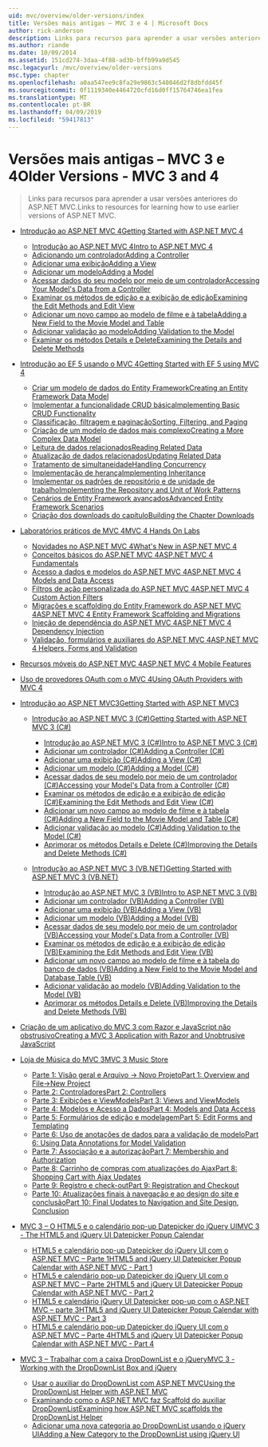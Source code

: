 ```yaml
---
uid: mvc/overview/older-versions/index
title: Versões mais antigas – MVC 3 e 4 | Microsoft Docs
author: rick-anderson
description: Links para recursos para aprender a usar versões anteriores do ASP.NET MVC.
ms.author: riande
ms.date: 10/09/2014
ms.assetid: 151cd274-3daa-4f88-ad3b-bffb99a9d545
msc.legacyurl: /mvc/overview/older-versions
msc.type: chapter
ms.openlocfilehash: a0aa547ee9c8fa29e9863c540046d2f8dbfdd45f
ms.sourcegitcommit: 0f1119340e4464720cfd16d0ff15764746ea1fea
ms.translationtype: MT
ms.contentlocale: pt-BR
ms.lasthandoff: 04/09/2019
ms.locfileid: "59417813"
---
```

# <a name="older-versions---mvc-3-and-4"></a><span data-ttu-id="6e71c-103">Versões mais antigas – MVC 3 e 4</span><span class="sxs-lookup"><span data-stu-id="6e71c-103">Older Versions - MVC 3 and 4</span></span>

> <span data-ttu-id="6e71c-104">Links para recursos para aprender a usar versões anteriores do ASP.NET MVC.</span><span class="sxs-lookup"><span data-stu-id="6e71c-104">Links to resources for learning how to use earlier versions of ASP.NET MVC.</span></span>


- [<span data-ttu-id="6e71c-105">Introdução ao ASP.NET MVC 4</span><span class="sxs-lookup"><span data-stu-id="6e71c-105">Getting Started with ASP.NET MVC 4</span></span>](getting-started-with-aspnet-mvc4/index.md)

    - [<span data-ttu-id="6e71c-106">Introdução ao ASP.NET MVC 4</span><span class="sxs-lookup"><span data-stu-id="6e71c-106">Intro to ASP.NET MVC 4</span></span>](getting-started-with-aspnet-mvc4/intro-to-aspnet-mvc-4.md)
    - [<span data-ttu-id="6e71c-107">Adicionando um controlador</span><span class="sxs-lookup"><span data-stu-id="6e71c-107">Adding a Controller</span></span>](getting-started-with-aspnet-mvc4/adding-a-controller.md)
    - [<span data-ttu-id="6e71c-108">Adicionar uma exibição</span><span class="sxs-lookup"><span data-stu-id="6e71c-108">Adding a View</span></span>](getting-started-with-aspnet-mvc4/adding-a-view.md)
    - [<span data-ttu-id="6e71c-109">Adicionar um modelo</span><span class="sxs-lookup"><span data-stu-id="6e71c-109">Adding a Model</span></span>](getting-started-with-aspnet-mvc4/adding-a-model.md)
    - [<span data-ttu-id="6e71c-110">Acessar dados do seu modelo por meio de um controlador</span><span class="sxs-lookup"><span data-stu-id="6e71c-110">Accessing Your Model's Data from a Controller</span></span>](getting-started-with-aspnet-mvc4/accessing-your-models-data-from-a-controller.md)
    - [<span data-ttu-id="6e71c-111">Examinar os métodos de edição e a exibição de edição</span><span class="sxs-lookup"><span data-stu-id="6e71c-111">Examining the Edit Methods and Edit View</span></span>](getting-started-with-aspnet-mvc4/examining-the-edit-methods-and-edit-view.md)
    - [<span data-ttu-id="6e71c-112">Adicionar um novo campo ao modelo de filme e à tabela</span><span class="sxs-lookup"><span data-stu-id="6e71c-112">Adding a New Field to the Movie Model and Table</span></span>](getting-started-with-aspnet-mvc4/adding-a-new-field-to-the-movie-model-and-table.md)
    - [<span data-ttu-id="6e71c-113">Adicionar validação ao modelo</span><span class="sxs-lookup"><span data-stu-id="6e71c-113">Adding Validation to the Model</span></span>](getting-started-with-aspnet-mvc4/adding-validation-to-the-model.md)
    - [<span data-ttu-id="6e71c-114">Examinar os métodos Details e Delete</span><span class="sxs-lookup"><span data-stu-id="6e71c-114">Examining the Details and Delete Methods</span></span>](getting-started-with-aspnet-mvc4/examining-the-details-and-delete-methods.md)
- [<span data-ttu-id="6e71c-115">Introdução ao EF 5 usando o MVC 4</span><span class="sxs-lookup"><span data-stu-id="6e71c-115">Getting Started with EF 5 using MVC 4</span></span>](getting-started-with-ef-5-using-mvc-4/index.md)

    - [<span data-ttu-id="6e71c-116">Criar um modelo de dados do Entity Framework</span><span class="sxs-lookup"><span data-stu-id="6e71c-116">Creating an Entity Framework Data Model</span></span>](getting-started-with-ef-5-using-mvc-4/creating-an-entity-framework-data-model-for-an-asp-net-mvc-application.md)
    - [<span data-ttu-id="6e71c-117">Implementar a funcionalidade CRUD básica</span><span class="sxs-lookup"><span data-stu-id="6e71c-117">Implementing Basic CRUD Functionality</span></span>](getting-started-with-ef-5-using-mvc-4/implementing-basic-crud-functionality-with-the-entity-framework-in-asp-net-mvc-application.md)
    - [<span data-ttu-id="6e71c-118">Classificação, filtragem e paginação</span><span class="sxs-lookup"><span data-stu-id="6e71c-118">Sorting, Filtering, and Paging</span></span>](getting-started-with-ef-5-using-mvc-4/sorting-filtering-and-paging-with-the-entity-framework-in-an-asp-net-mvc-application.md)
    - [<span data-ttu-id="6e71c-119">Criação de um modelo de dados mais complexo</span><span class="sxs-lookup"><span data-stu-id="6e71c-119">Creating a More Complex Data Model</span></span>](getting-started-with-ef-5-using-mvc-4/creating-a-more-complex-data-model-for-an-asp-net-mvc-application.md)
    - [<span data-ttu-id="6e71c-120">Leitura de dados relacionados</span><span class="sxs-lookup"><span data-stu-id="6e71c-120">Reading Related Data</span></span>](getting-started-with-ef-5-using-mvc-4/reading-related-data-with-the-entity-framework-in-an-asp-net-mvc-application.md)
    - [<span data-ttu-id="6e71c-121">Atualização de dados relacionados</span><span class="sxs-lookup"><span data-stu-id="6e71c-121">Updating Related Data</span></span>](getting-started-with-ef-5-using-mvc-4/updating-related-data-with-the-entity-framework-in-an-asp-net-mvc-application.md)
    - [<span data-ttu-id="6e71c-122">Tratamento de simultaneidade</span><span class="sxs-lookup"><span data-stu-id="6e71c-122">Handling Concurrency</span></span>](getting-started-with-ef-5-using-mvc-4/handling-concurrency-with-the-entity-framework-in-an-asp-net-mvc-application.md)
    - [<span data-ttu-id="6e71c-123">Implementação de herança</span><span class="sxs-lookup"><span data-stu-id="6e71c-123">Implementing Inheritance</span></span>](getting-started-with-ef-5-using-mvc-4/implementing-inheritance-with-the-entity-framework-in-an-asp-net-mvc-application.md)
    - [<span data-ttu-id="6e71c-124">Implementar os padrões de repositório e de unidade de trabalho</span><span class="sxs-lookup"><span data-stu-id="6e71c-124">Implementing the Repository and Unit of Work Patterns</span></span>](getting-started-with-ef-5-using-mvc-4/implementing-the-repository-and-unit-of-work-patterns-in-an-asp-net-mvc-application.md)
    - [<span data-ttu-id="6e71c-125">Cenários de Entity Framework avançados</span><span class="sxs-lookup"><span data-stu-id="6e71c-125">Advanced Entity Framework Scenarios</span></span>](getting-started-with-ef-5-using-mvc-4/advanced-entity-framework-scenarios-for-an-mvc-web-application.md)
    - [<span data-ttu-id="6e71c-126">Criação dos downloads do capítulo</span><span class="sxs-lookup"><span data-stu-id="6e71c-126">Building the Chapter Downloads</span></span>](getting-started-with-ef-5-using-mvc-4/building-the-ef5-mvc4-chapter-downloads.md)
- [<span data-ttu-id="6e71c-127">Laboratórios práticos de MVC 4</span><span class="sxs-lookup"><span data-stu-id="6e71c-127">MVC 4 Hands On Labs</span></span>](hands-on-labs/index.md)

    - [<span data-ttu-id="6e71c-128">Novidades no ASP.NET MVC 4</span><span class="sxs-lookup"><span data-stu-id="6e71c-128">What's New in ASP.NET MVC 4</span></span>](hands-on-labs/whats-new-in-aspnet-mvc-4.md)
    - [<span data-ttu-id="6e71c-129">Conceitos básicos do ASP.NET MVC 4</span><span class="sxs-lookup"><span data-stu-id="6e71c-129">ASP.NET MVC 4 Fundamentals</span></span>](hands-on-labs/aspnet-mvc-4-fundamentals.md)
    - [<span data-ttu-id="6e71c-130">Acesso a dados e modelos do ASP.NET MVC 4</span><span class="sxs-lookup"><span data-stu-id="6e71c-130">ASP.NET MVC 4 Models and Data Access</span></span>](hands-on-labs/aspnet-mvc-4-models-and-data-access.md)
    - [<span data-ttu-id="6e71c-131">Filtros de ação personalizada do ASP.NET MVC 4</span><span class="sxs-lookup"><span data-stu-id="6e71c-131">ASP.NET MVC 4 Custom Action Filters</span></span>](hands-on-labs/aspnet-mvc-4-custom-action-filters.md)
    - [<span data-ttu-id="6e71c-132">Migrações e scaffolding do Entity Framework do ASP.NET MVC 4</span><span class="sxs-lookup"><span data-stu-id="6e71c-132">ASP.NET MVC 4 Entity Framework Scaffolding and Migrations</span></span>](hands-on-labs/aspnet-mvc-4-entity-framework-scaffolding-and-migrations.md)
    - [<span data-ttu-id="6e71c-133">Injeção de dependência do ASP.NET MVC 4</span><span class="sxs-lookup"><span data-stu-id="6e71c-133">ASP.NET MVC 4 Dependency Injection</span></span>](hands-on-labs/aspnet-mvc-4-dependency-injection.md)
    - [<span data-ttu-id="6e71c-134">Validação, formulários e auxiliares do ASP.NET MVC 4</span><span class="sxs-lookup"><span data-stu-id="6e71c-134">ASP.NET MVC 4 Helpers, Forms and Validation</span></span>](hands-on-labs/aspnet-mvc-4-helpers-forms-and-validation.md)
- [<span data-ttu-id="6e71c-135">Recursos móveis do ASP.NET MVC 4</span><span class="sxs-lookup"><span data-stu-id="6e71c-135">ASP.NET MVC 4 Mobile Features</span></span>](aspnet-mvc-4-mobile-features.md)
- [<span data-ttu-id="6e71c-136">Uso de provedores OAuth com o MVC 4</span><span class="sxs-lookup"><span data-stu-id="6e71c-136">Using OAuth Providers with MVC 4</span></span>](using-oauth-providers-with-mvc.md)
- [<span data-ttu-id="6e71c-137">Introdução ao ASP.NET MVC3</span><span class="sxs-lookup"><span data-stu-id="6e71c-137">Getting Started with ASP.NET MVC3</span></span>](getting-started-with-aspnet-mvc3/index.md)

    - [<span data-ttu-id="6e71c-138">Introdução ao ASP.NET MVC 3 (C#)</span><span class="sxs-lookup"><span data-stu-id="6e71c-138">Getting Started with ASP.NET MVC 3 (C#)</span></span>](getting-started-with-aspnet-mvc3/cs/index.md)

        - [<span data-ttu-id="6e71c-139">Introdução ao ASP.NET MVC 3 (C#)</span><span class="sxs-lookup"><span data-stu-id="6e71c-139">Intro to ASP.NET MVC 3 (C#)</span></span>](getting-started-with-aspnet-mvc3/cs/intro-to-aspnet-mvc-3.md)
        - [<span data-ttu-id="6e71c-140">Adicionar um controlador (C#)</span><span class="sxs-lookup"><span data-stu-id="6e71c-140">Adding a Controller (C#)</span></span>](getting-started-with-aspnet-mvc3/cs/adding-a-controller.md)
        - [<span data-ttu-id="6e71c-141">Adicionar uma exibição (C#)</span><span class="sxs-lookup"><span data-stu-id="6e71c-141">Adding a View (C#)</span></span>](getting-started-with-aspnet-mvc3/cs/adding-a-view.md)
        - [<span data-ttu-id="6e71c-142">Adicionar um modelo (C#)</span><span class="sxs-lookup"><span data-stu-id="6e71c-142">Adding a Model (C#)</span></span>](getting-started-with-aspnet-mvc3/cs/adding-a-model.md)
        - [<span data-ttu-id="6e71c-143">Acessar dados de seu modelo por meio de um controlador (C#)</span><span class="sxs-lookup"><span data-stu-id="6e71c-143">Accessing your Model's Data from a Controller (C#)</span></span>](getting-started-with-aspnet-mvc3/cs/accessing-your-models-data-from-a-controller.md)
        - [<span data-ttu-id="6e71c-144">Examinar os métodos de edição e a exibição de edição (C#)</span><span class="sxs-lookup"><span data-stu-id="6e71c-144">Examining the Edit Methods and Edit View (C#)</span></span>](getting-started-with-aspnet-mvc3/cs/examining-the-edit-methods-and-edit-view.md)
        - [<span data-ttu-id="6e71c-145">Adicionar um novo campo ao modelo de filme e à tabela (C#)</span><span class="sxs-lookup"><span data-stu-id="6e71c-145">Adding a New Field to the Movie Model and Table (C#)</span></span>](getting-started-with-aspnet-mvc3/cs/adding-a-new-field.md)
        - [<span data-ttu-id="6e71c-146">Adicionar validação ao modelo (C#)</span><span class="sxs-lookup"><span data-stu-id="6e71c-146">Adding Validation to the Model (C#)</span></span>](getting-started-with-aspnet-mvc3/cs/adding-validation-to-the-model.md)
        - [<span data-ttu-id="6e71c-147">Aprimorar os métodos Details e Delete (C#)</span><span class="sxs-lookup"><span data-stu-id="6e71c-147">Improving the Details and Delete Methods (C#)</span></span>](getting-started-with-aspnet-mvc3/cs/improving-the-details-and-delete-methods.md)
    - [<span data-ttu-id="6e71c-148">Introdução ao ASP.NET MVC 3 (VB.NET)</span><span class="sxs-lookup"><span data-stu-id="6e71c-148">Getting Started with ASP.NET MVC 3 (VB.NET)</span></span>](getting-started-with-aspnet-mvc3/vb/index.md)

        - [<span data-ttu-id="6e71c-149">Introdução ao ASP.NET MVC 3 (VB)</span><span class="sxs-lookup"><span data-stu-id="6e71c-149">Intro to ASP.NET MVC 3 (VB)</span></span>](getting-started-with-aspnet-mvc3/vb/intro-to-aspnet-mvc-3.md)
        - [<span data-ttu-id="6e71c-150">Adicionar um controlador (VB)</span><span class="sxs-lookup"><span data-stu-id="6e71c-150">Adding a Controller (VB)</span></span>](getting-started-with-aspnet-mvc3/vb/adding-a-controller.md)
        - [<span data-ttu-id="6e71c-151">Adicionar uma exibição (VB)</span><span class="sxs-lookup"><span data-stu-id="6e71c-151">Adding a View (VB)</span></span>](getting-started-with-aspnet-mvc3/vb/adding-a-view.md)
        - [<span data-ttu-id="6e71c-152">Adicionar um modelo (VB)</span><span class="sxs-lookup"><span data-stu-id="6e71c-152">Adding a Model (VB)</span></span>](getting-started-with-aspnet-mvc3/vb/adding-a-model.md)
        - [<span data-ttu-id="6e71c-153">Acessar dados de seu modelo por meio de um controlador (VB)</span><span class="sxs-lookup"><span data-stu-id="6e71c-153">Accessing your Model's Data from a Controller (VB)</span></span>](getting-started-with-aspnet-mvc3/vb/accessing-your-models-data-from-a-controller.md)
        - [<span data-ttu-id="6e71c-154">Examinar os métodos de edição e a exibição de edição (VB)</span><span class="sxs-lookup"><span data-stu-id="6e71c-154">Examining the Edit Methods and Edit View (VB)</span></span>](getting-started-with-aspnet-mvc3/vb/examining-the-edit-methods-and-edit-view.md)
        - [<span data-ttu-id="6e71c-155">Adicionar um novo campo ao modelo de filme e à tabela do banco de dados (VB)</span><span class="sxs-lookup"><span data-stu-id="6e71c-155">Adding a New Field to the Movie Model and Database Table (VB)</span></span>](getting-started-with-aspnet-mvc3/vb/adding-a-new-field.md)
        - [<span data-ttu-id="6e71c-156">Adicionar validação ao modelo (VB)</span><span class="sxs-lookup"><span data-stu-id="6e71c-156">Adding Validation to the Model (VB)</span></span>](getting-started-with-aspnet-mvc3/vb/adding-validation-to-the-model.md)
        - [<span data-ttu-id="6e71c-157">Aprimorar os métodos Details e Delete (VB)</span><span class="sxs-lookup"><span data-stu-id="6e71c-157">Improving the Details and Delete Methods (VB)</span></span>](getting-started-with-aspnet-mvc3/vb/improving-the-details-and-delete-methods.md)
- [<span data-ttu-id="6e71c-158">Criação de um aplicativo do MVC 3 com Razor e JavaScript não obstrusivo</span><span class="sxs-lookup"><span data-stu-id="6e71c-158">Creating a MVC 3 Application with Razor and Unobtrusive JavaScript</span></span>](creating-a-mvc-3-application-with-razor-and-unobtrusive-javascript.md)
- [<span data-ttu-id="6e71c-159">Loja de Música do MVC 3</span><span class="sxs-lookup"><span data-stu-id="6e71c-159">MVC 3 Music Store</span></span>](mvc-music-store/index.md)

    - [<span data-ttu-id="6e71c-160">Parte 1: Visão geral e Arquivo -> Novo Projeto</span><span class="sxs-lookup"><span data-stu-id="6e71c-160">Part 1: Overview and File->New Project</span></span>](mvc-music-store/mvc-music-store-part-1.md)
    - [<span data-ttu-id="6e71c-161">Parte 2: Controladores</span><span class="sxs-lookup"><span data-stu-id="6e71c-161">Part 2: Controllers</span></span>](mvc-music-store/mvc-music-store-part-2.md)
    - [<span data-ttu-id="6e71c-162">Parte 3: Exibições e ViewModels</span><span class="sxs-lookup"><span data-stu-id="6e71c-162">Part 3: Views and ViewModels</span></span>](mvc-music-store/mvc-music-store-part-3.md)
    - [<span data-ttu-id="6e71c-163">Parte 4: Modelos e Acesso a Dados</span><span class="sxs-lookup"><span data-stu-id="6e71c-163">Part 4: Models and Data Access</span></span>](mvc-music-store/mvc-music-store-part-4.md)
    - [<span data-ttu-id="6e71c-164">Parte 5: Formulários de edição e modelagem</span><span class="sxs-lookup"><span data-stu-id="6e71c-164">Part 5: Edit Forms and Templating</span></span>](mvc-music-store/mvc-music-store-part-5.md)
    - [<span data-ttu-id="6e71c-165">Parte 6: Uso de anotações de dados para a validação de modelo</span><span class="sxs-lookup"><span data-stu-id="6e71c-165">Part 6: Using Data Annotations for Model Validation</span></span>](mvc-music-store/mvc-music-store-part-6.md)
    - [<span data-ttu-id="6e71c-166">Parte 7: Associação e a autorização</span><span class="sxs-lookup"><span data-stu-id="6e71c-166">Part 7: Membership and Authorization</span></span>](mvc-music-store/mvc-music-store-part-7.md)
    - [<span data-ttu-id="6e71c-167">Parte 8: Carrinho de compras com atualizações do Ajax</span><span class="sxs-lookup"><span data-stu-id="6e71c-167">Part 8: Shopping Cart with Ajax Updates</span></span>](mvc-music-store/mvc-music-store-part-8.md)
    - [<span data-ttu-id="6e71c-168">Parte 9: Registro e check-out</span><span class="sxs-lookup"><span data-stu-id="6e71c-168">Part 9: Registration and Checkout</span></span>](mvc-music-store/mvc-music-store-part-9.md)
    - [<span data-ttu-id="6e71c-169">Parte 10: Atualizações finais à navegação e ao design do site e conclusão</span><span class="sxs-lookup"><span data-stu-id="6e71c-169">Part 10: Final Updates to Navigation and Site Design, Conclusion</span></span>](mvc-music-store/mvc-music-store-part-10.md)
- [<span data-ttu-id="6e71c-170">MVC 3 – O HTML5 e o calendário pop-up Datepicker do jQuery UI</span><span class="sxs-lookup"><span data-stu-id="6e71c-170">MVC 3 - The HTML5 and jQuery UI Datepicker Popup Calendar</span></span>](using-the-html5-and-jquery-ui-datepicker-popup-calendar-with-aspnet-mvc/index.md)

    - [<span data-ttu-id="6e71c-171">HTML5 e calendário pop-up Datepicker do jQuery UI com o ASP.NET MVC – Parte 1</span><span class="sxs-lookup"><span data-stu-id="6e71c-171">HTML5 and jQuery UI Datepicker Popup Calendar with ASP.NET MVC - Part 1</span></span>](using-the-html5-and-jquery-ui-datepicker-popup-calendar-with-aspnet-mvc/using-the-html5-and-jquery-ui-datepicker-popup-calendar-with-aspnet-mvc-part-1.md)
    - [<span data-ttu-id="6e71c-172">HTML5 e calendário pop-up Datepicker do jQuery UI com o ASP.NET MVC – Parte 2</span><span class="sxs-lookup"><span data-stu-id="6e71c-172">HTML5 and jQuery UI Datepicker Popup Calendar with ASP.NET MVC - Part 2</span></span>](using-the-html5-and-jquery-ui-datepicker-popup-calendar-with-aspnet-mvc/using-the-html5-and-jquery-ui-datepicker-popup-calendar-with-aspnet-mvc-part-2.md)
    - [<span data-ttu-id="6e71c-173">HTML5 e calendário jQuery UI Datepicker pop-up com o ASP.NET MVC – parte 3</span><span class="sxs-lookup"><span data-stu-id="6e71c-173">HTML5 and jQuery UI Datepicker Popup Calendar with ASP.NET MVC - Part 3</span></span>](using-the-html5-and-jquery-ui-datepicker-popup-calendar-with-aspnet-mvc/using-the-html5-and-jquery-ui-datepicker-popup-calendar-with-aspnet-mvc-part-3.md)
    - [<span data-ttu-id="6e71c-174">HTML5 e calendário pop-up Datepicker do jQuery UI com o ASP.NET MVC – Parte 4</span><span class="sxs-lookup"><span data-stu-id="6e71c-174">HTML5 and jQuery UI Datepicker Popup Calendar with ASP.NET MVC - Part 4</span></span>](using-the-html5-and-jquery-ui-datepicker-popup-calendar-with-aspnet-mvc/using-the-html5-and-jquery-ui-datepicker-popup-calendar-with-aspnet-mvc-part-4.md)
- [<span data-ttu-id="6e71c-175">MVC 3 – Trabalhar com a caixa DropDownList e o jQuery</span><span class="sxs-lookup"><span data-stu-id="6e71c-175">MVC 3 - Working with the DropDownList Box and jQuery</span></span>](working-with-the-dropdownlist-box-and-jquery/index.md)

    - [<span data-ttu-id="6e71c-176">Usar o auxiliar do DropDownList com ASP.NET MVC</span><span class="sxs-lookup"><span data-stu-id="6e71c-176">Using the DropDownList Helper with ASP.NET MVC</span></span>](working-with-the-dropdownlist-box-and-jquery/using-the-dropdownlist-helper-with-aspnet-mvc.md)
    - [<span data-ttu-id="6e71c-177">Examinando como o ASP.NET MVC faz Scaffold do auxiliar DropDownList</span><span class="sxs-lookup"><span data-stu-id="6e71c-177">Examining how ASP.NET MVC scaffolds the DropDownList Helper</span></span>](working-with-the-dropdownlist-box-and-jquery/examining-how-aspnet-mvc-scaffolds-the-dropdownlist-helper.md)
    - [<span data-ttu-id="6e71c-178">Adicionar uma nova categoria ao DropDownList usando o jQuery UI</span><span class="sxs-lookup"><span data-stu-id="6e71c-178">Adding a New Category to the DropDownList using jQuery UI</span></span>](working-with-the-dropdownlist-box-and-jquery/adding-a-new-category-to-the-dropdownlist-using-jquery-ui.md)
